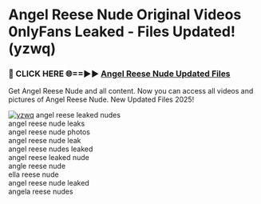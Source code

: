 # Angel Reese Nude Original Videos 0nlyFans Leaked - Files Updated! (yzwq)

<h3>🔴 CLICK HERE 🌐==►► <a href="https://tinyurl.com/5h6xmrr3" rel="nofollow">Angel Reese Nude Updated Files</a></h3>

Get Angel Reese Nude and all content. Now you can access all videos and pictures of Angel Reese Nude. New Updated Files 2025!

[![yzwq](https://i.imgur.com/KVD873Z.gif)](https://tinyurl.com/5h6xmrr3)
angel reese leaked nudes<br>
angel reese nude leaks<br>
angel reese nude photos<br>
angel reese nude leak<br>
angel reese nudes leaked<br>
angel reese leaked nude<br>
angle reese nude<br>
ella reese nude<br>
angel reese nude leaked<br>
angela reese nudes
